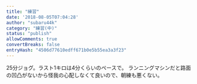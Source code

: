 ```yaml
---
title: "練習"
date: '2018-08-05T07:04:28'
author: "subaru44k"
category: "練習(中)"
status: "publish"
allowComments: true
convertBreaks: false
entryHash: "4506d77610edff671b0e5b55ea3a3f23"
---
```

25分ジョグ。ラスト1キロは4分くらいのペースで。
ランニングマシンだと路面の凹凸がないから怪我の心配しなくて良いので、朝練も悪くない。
